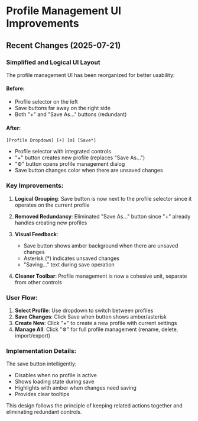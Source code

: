 # Profile Management UI Improvements

## Recent Changes (2025-07-21)

### Simplified and Logical UI Layout

The profile management UI has been reorganized for better usability:

#### Before:
- Profile selector on the left
- Save buttons far away on the right side
- Both "+" and "Save As..." buttons (redundant)

#### After:
```
[Profile Dropdown] [+] [⚙] [Save*]
```

- Profile selector with integrated controls
- "+" button creates new profile (replaces "Save As...")
- "⚙" button opens profile management dialog
- Save button changes color when there are unsaved changes

### Key Improvements:

1. **Logical Grouping**: Save button is now next to the profile selector since it operates on the current profile

2. **Removed Redundancy**: Eliminated "Save As..." button since "+" already handles creating new profiles

3. **Visual Feedback**:
   - Save button shows amber background when there are unsaved changes
   - Asterisk (*) indicates unsaved changes
   - "Saving..." text during save operation

4. **Cleaner Toolbar**: Profile management is now a cohesive unit, separate from other controls

### User Flow:

1. **Select Profile**: Use dropdown to switch between profiles
2. **Save Changes**: Click Save when button shows amber/asterisk
3. **Create New**: Click "+" to create a new profile with current settings
4. **Manage All**: Click "⚙" for full profile management (rename, delete, import/export)

### Implementation Details:

The save button intelligently:
- Disables when no profile is active
- Shows loading state during save
- Highlights with amber when changes need saving
- Provides clear tooltips

This design follows the principle of keeping related actions together and eliminating redundant controls.